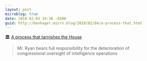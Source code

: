 ```yaml
---
layout: post
microblog: true
date: 2018-02-03 19:38 -0500
guid: http://benhager.micro.blog/2018/02/04/a-process-that.html
---
```

🏛 [A process that tarnishes the House](https://www.washingtonpost.com/amphtml/opinions/paul-ryan-is-tarnishing-the-house/2018/02/01/48968bca-0798-11e8-8777-2a059f168dd2_story.html)

> Mr. Ryan bears full responsibility for the deterioration of congressional oversight of intelligence operations

